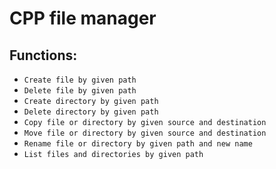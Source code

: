 # CPP file manager

## Functions:

- `Create file by given path`
- `Delete file by given path`
- `Create directory by given path`
- `Delete directory by given path`
- `Copy file or directory by given source and destination`
- `Move file or directory by given source and destination`
- `Rename file or directory by given path and new name`
- `List files and directories by given path`
